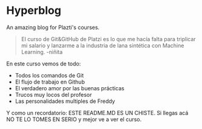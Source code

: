 # Hyperblog
An amazing blog for Plazti's courses. 

> El curso de Git&GitHub de Platzi es lo que me hacía falta para triplicar mi salario y lanzarme a la industria de lana sintética con Machine Learning.
> -niñita

En este curso vemos de todo: 
* Todos los comandos de Git
* El flujo de trabajo en Github
* El verdadero amor por las buenas prácticas
* Trucos muy locos del profesor
* Las personalidades multiples de Freddy

Y como un recordatorio: ESTE README.MD ES UN CHISTE. Si llegas acá NO TE LO TOMES EN SERIO y mejor ve a ver el curso.